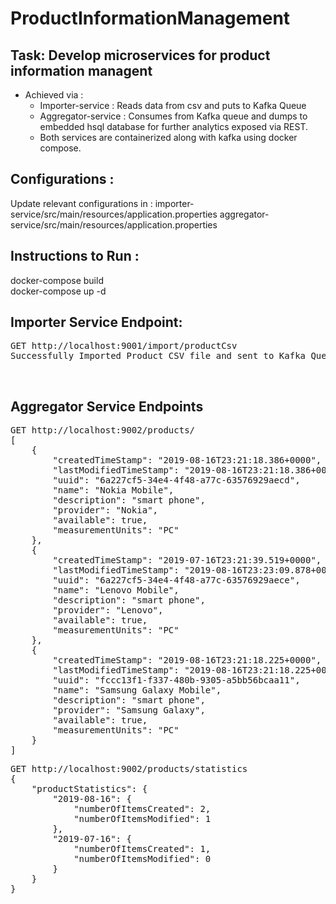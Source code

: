 # ProductInformationManagement

Task: Develop microservices for product information managent
----------------------------------------------------------------------------------------------
- Achieved via : <br/>
  - Importer-service : Reads data from csv and puts to Kafka Queue<br/>
  - Aggregator-service : Consumes from Kafka queue and dumps to embedded hsql database for further analytics exposed via REST.<br/>
  - Both services are containerized along with kafka using docker compose.
  
Configurations :
------------------
Update relevant configurations in :
importer-service/src/main/resources/application.properties
aggregator-service/src/main/resources/application.properties

Instructions to Run :
---------------------
docker-compose build <br/>
docker-compose up -d <br/>

Importer Service Endpoint:
--------------------------
<pre>
GET http://localhost:9001/import/productCsv
Successfully Imported Product CSV file and sent to Kafka Queue
</pre>
<br/>

Aggregator Service Endpoints
----------------------------
<pre>
GET http://localhost:9002/products/
[
    {
        "createdTimeStamp": "2019-08-16T23:21:18.386+0000",
        "lastModifiedTimeStamp": "2019-08-16T23:21:18.386+0000",
        "uuid": "6a227cf5-34e4-4f48-a77c-63576929aecd",
        "name": "Nokia Mobile",
        "description": "smart phone",
        "provider": "Nokia",
        "available": true,
        "measurementUnits": "PC"
    },
    {
        "createdTimeStamp": "2019-07-16T23:21:39.519+0000",
        "lastModifiedTimeStamp": "2019-08-16T23:23:09.878+0000",
        "uuid": "6a227cf5-34e4-4f48-a77c-63576929aece",
        "name": "Lenovo Mobile",
        "description": "smart phone",
        "provider": "Lenovo",
        "available": true,
        "measurementUnits": "PC"
    },
    {
        "createdTimeStamp": "2019-08-16T23:21:18.225+0000",
        "lastModifiedTimeStamp": "2019-08-16T23:21:18.225+0000",
        "uuid": "fccc13f1-f337-480b-9305-a5bb56bcaa11",
        "name": "Samsung Galaxy Mobile",
        "description": "smart phone",
        "provider": "Samsung Galaxy",
        "available": true,
        "measurementUnits": "PC"
    }
]
</pre>

<pre>
GET http://localhost:9002/products/statistics
{
    "productStatistics": {
        "2019-08-16": {
            "numberOfItemsCreated": 2,
            "numberOfItemsModified": 1
        },
        "2019-07-16": {
            "numberOfItemsCreated": 1,
            "numberOfItemsModified": 0
        }
    }
}
</pre>
